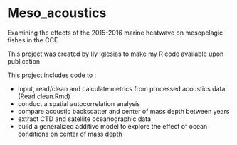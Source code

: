 # Meso_acoustics
Examining the effects of the 2015-2016 marine heatwave on mesopelagic fishes in the CCE

This project was created by Ily Iglesias to make my R code available upon publication

This project includes code to :
- input, read/clean and calculate metrics from processed acoustics data (Read clean.Rmd)
- conduct a spatial autocorrelation analysis
- compare acoustic backscatter and center of mass depth between years
- extract CTD and satellite oceanographic data
- build a generalized additive model to explore the effect of ocean conditions on center of mass depth
